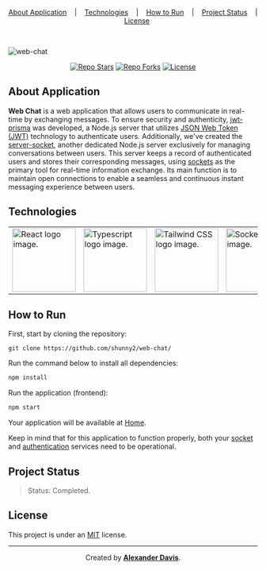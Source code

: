 <p align="center">
    <a href="#about-application">About Application</a>
    &nbsp;&nbsp;&nbsp;|&nbsp;&nbsp;&nbsp;
    <a href="#technologies">Technologies</a>
    &nbsp;&nbsp;&nbsp;|&nbsp;&nbsp;&nbsp;
    <a href="#how-to-run">How to Run</a>
    &nbsp;&nbsp;&nbsp;|&nbsp;&nbsp;&nbsp;
    <a href="#project-status">Project Status</a>
    &nbsp;&nbsp;&nbsp;|&nbsp;&nbsp;&nbsp;
    <a href="#license">License</a>
</p>

</br>

![web-chat](https://github.com/shunny2/web-chat/assets/72872854/3931c7de-1e97-42fc-aff2-a7d3abc764b7)

<p align="center">
    <a href="https://img.shields.io/github/stars/shunny2/web-chat?style=social"><img src="https://img.shields.io/github/stars/shunny2/web-chat?style=social" alt="Repo Stars"/></a>
    <a href="https://img.shields.io/github/forks/shunny2/web-chat?style=social"><img src="https://img.shields.io/github/forks/shunny2/web-chat?style=social" alt="Repo Forks"/></a>
    <a href="https://img.shields.io/github/license/shunny2/web-chat?style=social"><img src="https://img.shields.io/github/license/shunny2/web-chat?style=social" alt="License"/></a>
</p>

## About Application

<b>Web Chat</b> is a web application that allows users to communicate in real-time by exchanging messages. To ensure security and authenticity, [jwt-prisma](https://github.com/shunny2/jwt-prisma) was developed, a Node.js server that utilizes [JSON Web Token (JWT)](https://jwt.io/) technology to authenticate users. Additionally, we've created the [server-socket](https://github.com/shunny2/server-socket), another dedicated Node.js server exclusively for managing conversations between users. This server keeps a record of authenticated users and stores their corresponding messages, using [sockets](https://en.wikipedia.org/wiki/WebSocket) as the primary tool for real-time information exchange. Its main function is to maintain open connections to enable a seamless and continuous instant messaging experience between users.

## Technologies

<table>
  <thead>
  </thead>
  <tbody>
    <td>
      <a href="https://reactjs.org/" title="React"><img width="128" height="128" src="https://cdn.worldvectorlogo.com/logos/react-2.svg" alt="React logo image." /></a>
    </td>
    <td>
      <a href="https://www.typescriptlang.org/" title="TypeScript"><img width="128" height="128" src="https://cdn.worldvectorlogo.com/logos/typescript-2.svg" alt="Typescript logo image." /></a>
    </td>
    <td>
      <a href="https://tailwindcss.com/" title="Tailwind CSS"><img width="128" height="128" src="https://cdn.worldvectorlogo.com/logos/tailwindcss.svg" alt="Tailwind CSS logo image." /></a>
    </td>
    <td>
      <a href="https://socket.io/" title="Socket.io"><img width="128" height="128" src="https://socket.io/images/logo.svg" alt="Socket.io logo image." /></a>
    </td>
  </tbody>
</table>

## How to Run

First, start by cloning the repository:
```shell
git clone https://github.com/shunny2/web-chat/
```

Run the command below to install all dependencies:
```bash
npm install
```

Run the application (frontend):
```bash
npm start
```

Your application will be available at [Home](http://localhost:3000/).

Keep in mind that for this application to function properly, both your [socket](https://github.com/shunny2/server-socket) and [authentication](https://github.com/shunny2/jwt-prisma) services need to be operational.

## Project Status

> Status: Completed.

## License

This project is under an [MIT](https://opensource.org/licenses/MIT) license.

<hr/>

<p align="center">Created by <a href="https://github.com/shunny2"><b>Alexander Davis</b></a>.</p>
